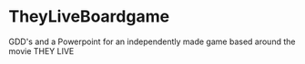 # TheyLiveBoardgame
GDD's and a Powerpoint for an independently made game based around the movie THEY LIVE

